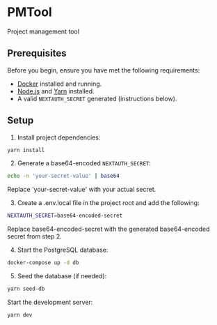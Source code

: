 # PMTool

Project management tool

## Prerequisites

Before you begin, ensure you have met the following requirements:

- [Docker](https://www.docker.com/get-started) installed and running.
- [Node.js](https://nodejs.org/) and [Yarn](https://classic.yarnpkg.com/) installed.
- A valid `NEXTAUTH_SECRET` generated (instructions below).

## Setup

1. Install project dependencies:
   
```bash
yarn install
```
2. Generate a base64-encoded `NEXTAUTH_SECRET`:

```bash
echo -n 'your-secret-value' | base64
```
Replace 'your-secret-value' with your actual secret.

3. Create a .env.local file in the project root and add the following:
```bash
NEXTAUTH_SECRET=base64-encoded-secret
```
Replace base64-encoded-secret with the generated base64-encoded secret from step 2.

4. Start the PostgreSQL database:

```bash
docker-compose up -d db
```

5. Seed the database (if needed):
```bash
yarn seed-db
```
Start the development server:
```bash
yarn dev
```
